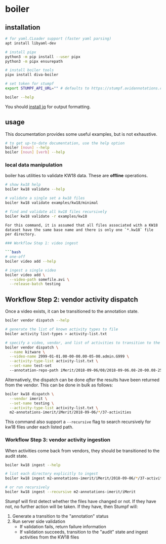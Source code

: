 # boiler

## installation

```bash
# for yaml.CLoader support (faster yaml parsing)
apt install libyaml-dev

# install pipx
python3 -m pip install --user pipx
python3 -m pipx ensurepath

# install boiler tools
pipx install diva-boiler

# set token for stumpf
export STUMPF_API_URL="" # defaults to https://stumpf.avidannotations.com/api/diva

boiler --help
```

You should [install jq](https://stedolan.github.io/jq/) for output formatting.

## usage

This documentation provides some useful examples, but is not exhaustive.

```bash
# to get up-to-date documentation, use the help option
boiler [noun] --help
boiler [noun] [verb] --help
```

### local data manipulation

boiler has utilities to validate KW18 data.  These are **offline** operations.

```bash
# show kw18 help
boiler kw18 validate --help

# validate a single set a kw18 files
boiler kw18 validate examples/kw18/minimal

# find and validate all kw18 files recursively
boiler kw18 validate -r examples/kw18

For this command, it is assumed that all files associated with a KW18
dataset have the same base name and there is only one `*.kw18` file
per directory.

### Workflow Step 1: video ingest

```bash
# one-off
boiler video add --help

# ingest a single video
boiler video add \
  --video-path somefile.avi \
  --release-batch testing
```

## Workflow Step 2: vendor activity dispatch

Once a video exists, it can be transitioned to the annotation state.

```bash
boiler vendor dispatch --help

# generate the list of known activity types to file
boiler activity list-types > activity-list.txt

# specify a video, vendor, and list of activities to transition to the annotation stage
boiler vendor dispatch \
  --name kitware \
  --video-name 2999-01-01.00-00-00.00-05-00.admin.G999 \
  --activity-type-list activity-list.txt \
  --set-name test-set
  --annotation-repo-path iMerit/2018-09-06/08/2018-09-06.08-20-00.08-25-00.alb.G229/37-activities
```

Alternatively, the dispatch can be done *after* the results have been returned from the vendor.
This can be done in bulk as follows:

```bash
boiler kw18 dispatch \
  --vendor imerit \
  --set-name testing \
  --activity-type-list activity-list.txt \
  m2-annotations-imerit/iMerit/2018-09-06/*/37-activities
```
This command also support a `--recursive` flag to search recursively for kw18 files under each
listed path.


### Workflow Step 3: vendor activity ingestion

When activities come back from vendors, they should be transitioned to the audit state.

```bash
boiler kw18 ingest --help

# list each directory explicitly to ingest
boiler kw18 ingest m2-annotations-imerit/iMerit/2018-09-06/*/37-activities

# or run recursively
boiler kw18 ingest --recursive m2-annotations-imerit/iMerit
```

Stumpf will first detect whether the files have changed or not.  If they have
not, no further action will be taken.  If they have, then Stumpf will:

1. Generate a transition to the "annotation" status
2. Run server side validation
   * If validation fails, return failure information
   * If validation succeeds, transition to the "audit" state
     and ingest activities from the KW18 files

